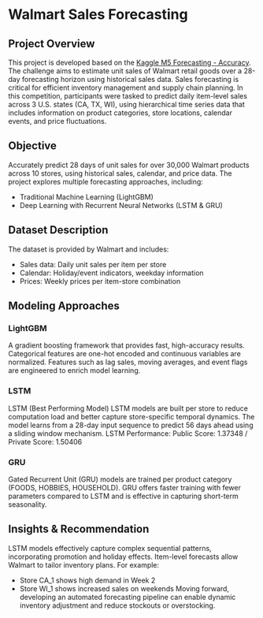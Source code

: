 # Walmart Sales Forecasting

## Project Overview
This project is developed based on the [Kaggle M5 Forecasting - Accuracy](https://www.kaggle.com/competitions/m5-forecasting-accuracy). The challenge aims to estimate unit sales of Walmart retail goods over a 28-day forecasting horizon using historical sales data.
Sales forecasting is critical for efficient inventory management and supply chain planning. In this competition, participants were tasked to predict daily item-level sales across 3 U.S. states (CA, TX, WI), using hierarchical time series data that includes information on product categories, store locations, calendar events, and price fluctuations.

## Objective
Accurately predict 28 days of unit sales for over 30,000 Walmart products across 10 stores, using historical sales, calendar, and price data.
The project explores multiple forecasting approaches, including:
- Traditional Machine Learning (LightGBM)
- Deep Learning with Recurrent Neural Networks (LSTM & GRU)

## Dataset Description
The dataset is provided by Walmart and includes:
- Sales data: Daily unit sales per item per store
- Calendar: Holiday/event indicators, weekday information
- Prices: Weekly prices per item-store combination

## Modeling Approaches
###  LightGBM
A gradient boosting framework that provides fast, high-accuracy results. Categorical features are one-hot encoded and continuous variables are normalized. Features such as lag sales, moving averages, and event flags are engineered to enrich model learning.

### LSTM
LSTM (Best Performing Model)
LSTM models are built per store to reduce computation load and better capture store-specific temporal dynamics. The model learns from a 28-day input sequence to predict 56 days ahead using a sliding window mechanism.
LSTM Performance: Public Score: 1.37348 / Private Score: 1.50406

### GRU
Gated Recurrent Unit (GRU) models are trained per product category (FOODS, HOBBIES, HOUSEHOLD). GRU offers faster training with fewer parameters compared to LSTM and is effective in capturing short-term seasonality.

## Insights & Recommendation
LSTM models effectively capture complex sequential patterns, incorporating promotion and holiday effects.
Item-level forecasts allow Walmart to tailor inventory plans. For example:
- Store CA_1 shows high demand in Week 2
- Store WI_1 shows increased sales on weekends
Moving forward, developing an automated forecasting pipeline can enable dynamic inventory adjustment and reduce stockouts or overstocking.
